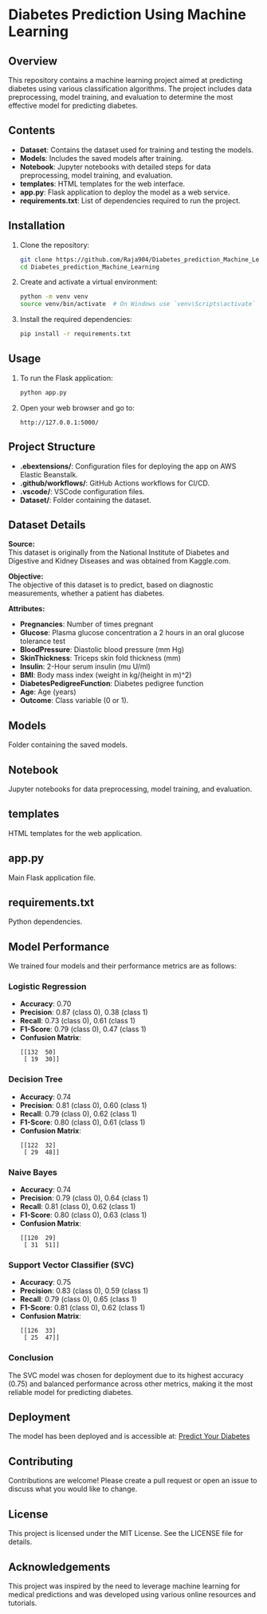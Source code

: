 # Diabetes Prediction Using Machine Learning

## Overview

This repository contains a machine learning project aimed at predicting diabetes using various classification algorithms. The project includes data preprocessing, model training, and evaluation to determine the most effective model for predicting diabetes.

## Contents

- **Dataset**: Contains the dataset used for training and testing the models.
- **Models**: Includes the saved models after training.
- **Notebook**: Jupyter notebooks with detailed steps for data preprocessing, model training, and evaluation.
- **templates**: HTML templates for the web interface.
- **app.py**: Flask application to deploy the model as a web service.
- **requirements.txt**: List of dependencies required to run the project.

## Installation

1. Clone the repository:
    ```bash
    git clone https://github.com/Raja904/Diabetes_prediction_Machine_Learning.git
    cd Diabetes_prediction_Machine_Learning
    ```

2. Create and activate a virtual environment:
    ```bash
    python -m venv venv
    source venv/bin/activate  # On Windows use `venv\Scripts\activate`
    ```

3. Install the required dependencies:
    ```bash
    pip install -r requirements.txt
    ```

## Usage

1. To run the Flask application:
    ```bash
    python app.py
    ```

2. Open your web browser and go to:
    ```
    http://127.0.0.1:5000/
    ```

## Project Structure

- **.ebextensions/**: Configuration files for deploying the app on AWS Elastic Beanstalk.
- **.github/workflows/**: GitHub Actions workflows for CI/CD.
- **.vscode/**: VSCode configuration files.
- **Dataset/**: Folder containing the dataset.

## Dataset Details

**Source:**  
This dataset is originally from the National Institute of Diabetes and Digestive and Kidney Diseases and was obtained from Kaggle.com.

**Objective:**  
The objective of this dataset is to predict, based on diagnostic measurements, whether a patient has diabetes.

**Attributes:**

- **Pregnancies**: Number of times pregnant
- **Glucose**: Plasma glucose concentration a 2 hours in an oral glucose tolerance test
- **BloodPressure**: Diastolic blood pressure (mm Hg)
- **SkinThickness**: Triceps skin fold thickness (mm)
- **Insulin**: 2-Hour serum insulin (mu U/ml)
- **BMI**: Body mass index (weight in kg/(height in m)^2)
- **DiabetesPedigreeFunction**: Diabetes pedigree function
- **Age**: Age (years)
- **Outcome**: Class variable (0 or 1).

## Models

Folder containing the saved models.

## Notebook

Jupyter notebooks for data preprocessing, model training, and evaluation.

## templates

HTML templates for the web application.

## app.py

Main Flask application file.

## requirements.txt

Python dependencies.

## Model Performance

We trained four models and their performance metrics are as follows:

### Logistic Regression
- **Accuracy**: 0.70
- **Precision**: 0.87 (class 0), 0.38 (class 1)
- **Recall**: 0.73 (class 0), 0.61 (class 1)
- **F1-Score**: 0.79 (class 0), 0.47 (class 1)
- **Confusion Matrix**:
    ```
    [[132  50]
     [ 19  30]]
    ```

### Decision Tree
- **Accuracy**: 0.74
- **Precision**: 0.81 (class 0), 0.60 (class 1)
- **Recall**: 0.79 (class 0), 0.62 (class 1)
- **F1-Score**: 0.80 (class 0), 0.61 (class 1)
- **Confusion Matrix**:
    ```
    [[122  32]
     [ 29  48]]
    ```

### Naive Bayes
- **Accuracy**: 0.74
- **Precision**: 0.79 (class 0), 0.64 (class 1)
- **Recall**: 0.81 (class 0), 0.62 (class 1)
- **F1-Score**: 0.80 (class 0), 0.63 (class 1)
- **Confusion Matrix**:
    ```
    [[120  29]
     [ 31  51]]
    ```

### Support Vector Classifier (SVC)
- **Accuracy**: 0.75
- **Precision**: 0.83 (class 0), 0.59 (class 1)
- **Recall**: 0.79 (class 0), 0.65 (class 1)
- **F1-Score**: 0.81 (class 0), 0.62 (class 1)
- **Confusion Matrix**:
    ```
    [[126  33]
     [ 25  47]]
    ```

### Conclusion

The SVC model was chosen for deployment due to its highest accuracy (0.75) and balanced performance across other metrics, making it the most reliable model for predicting diabetes.

## Deployment

The model has been deployed and is accessible at:
[Predict Your Diabetes](https://predictyourdiabetes.azurewebsites.net/predictdata)

## Contributing

Contributions are welcome! Please create a pull request or open an issue to discuss what you would like to change.

## License

This project is licensed under the MIT License. See the LICENSE file for details.

## Acknowledgements

This project was inspired by the need to leverage machine learning for medical predictions and was developed using various online resources and tutorials.
